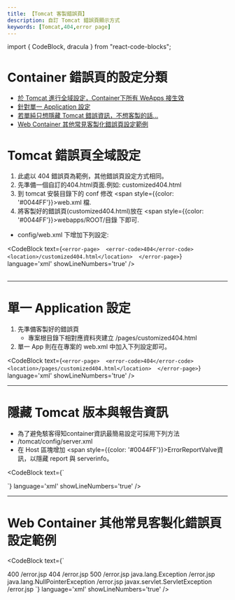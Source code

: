 ```yaml
---
title: 【Tomcat 客製錯誤頁】
description: 自訂 Tomcat 錯誤頁顯示方式
keywords: [Tomcat,404,error page]
---
```

import { CodeBlock, dracula  } from "react-code-blocks";

# Container 錯誤頁的設定分類
* [於 Tomcat 進行全域設定，Container下所有 WeApps 接生效](#global-setting)
* [針對單一 Application 設定](#ap-only-id)
* [若單純只想隱藏 Tomcat 錯誤資訊，不想客製的話...](./Hide_Tomcat_Version)
* [Web Container 其他常見客製化錯誤頁設定範例](#full-examples)

# Tomcat 錯誤頁全域設定 <span id="global-setting"></span>

1. 此處以 404 錯誤頁為範例，其他錯誤頁設定方式相同。
1. 先準備一個自訂的404.html頁面.例如: customized404.html
1. 到 tomcat 安裝目錄下的 conf 修改 <span style={{color: '#0044FF'}}>web.xml</span> 檔.
1. 將客製好的錯誤頁(customized404.html)放在 <span style={{color: '#0044FF'}}>webapps/ROOT/目錄</span>
下即可.

* config/web.xml 下增加下列設定:

<CodeBlock text={`
<error-page> 
        <error-code>404</error-code> 
        <location>/customized404.html</location> 
</error-page>
    `}
      language='xml'
      showLineNumbers='true'
      /> 
<br/>
<br/>

---

# 單一 Application 設定 <span id="ap-only-id"></span>
1. 先準備客製好的錯誤頁 
    * 專案根目錄下相對應資料夾建立 /pages/customized404.html
1. 單一 App 則在在專案的 web.xml 中加入下列設定即可。

<CodeBlock text={`
<error-page> 
        <error-code>404</error-code> 
        <location>/pages/customized404.html</location> 
</error-page>
    `}
      language='xml'
      showLineNumbers='true'
      /> 

---

# 隱藏 Tomcat 版本與報告資訊
* 為了避免駭客得知container資訊最簡易設定可採用下列方法
* /tomcat/config/server.xml
* 在 Host 區塊增加 <span style={{color: '#0044FF'}}>ErrorReportValve</span>資訊，以隱藏 report 與 serverinfo。


<CodeBlock text={`

<Host name="localhost"  appBase="webapps"
        unpackWARs="true" autoDeploy="true">
<Valve className="org.apache.catalina.valves.ErrorReportValve"
        showReport="false"
        showServerInfo="false"/>
</Host>
    `}
      language='xml'
      showLineNumbers='true'
      />    

---
      
# Web Container 其他常見客製化錯誤頁設定範例<span id="full-examples"></span>

<CodeBlock text={`

<!-- 400 錯誤 -->
<error-page>
    <error-code>400</error-code>
    <location>/error.jsp</location>
</error-page>



<!-- 404 查無頁面錯誤 -->
<error-page>
    <error-code>404</error-code>
    <location>/error.jsp</location>
</error-page>


<!-- 500 伺服器內部錯誤 -->
<error-page>
    <error-code>500</error-code>
    <location>/error.jsp</location>
</error-page>


<!-- java.lang.Exception 異常錯誤 -->
<error-page>
    <exception-type>java.lang.Exception</exception-type>
    <location>/error.jsp</location>
</error-page>


<!-- java.lang.NullPointerException 異常錯誤 -->
<error-page>
    <exception-type>java.lang.NullPointerException </exception-type>
    <location>/error.jsp</location>
</error-page>


<!-- ServletException 異常錯誤 -->
<error-page>
    <exception-type>javax.servlet.ServletException</exception-type>
    <location>/error.jsp</location>
</error-page>
    `}
      language='xml'
      showLineNumbers='true'
      />       